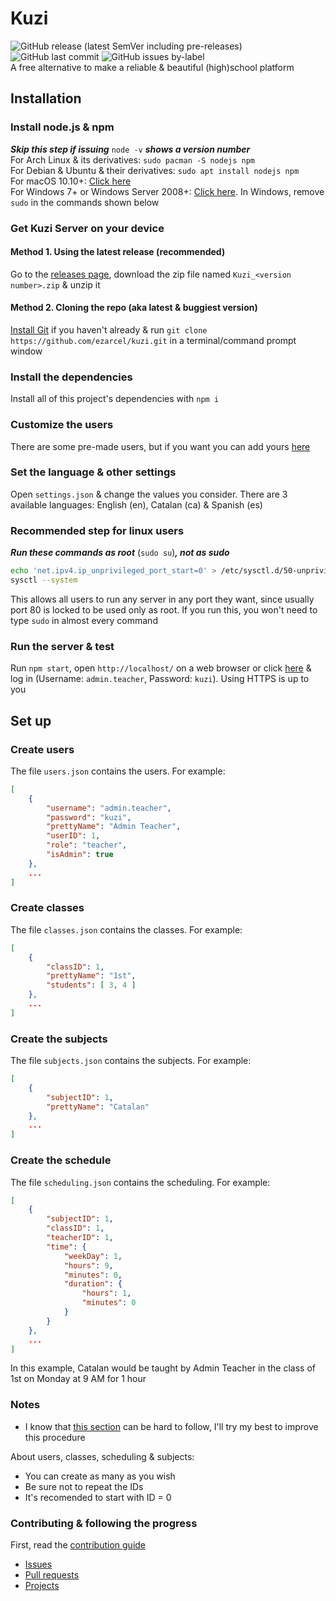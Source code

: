 # Kuzi
![GitHub release (latest SemVer including pre-releases)](https://img.shields.io/github/v/release/ezarcel/kuzi?include_prereleases) ![GitHub last commit](https://img.shields.io/github/last-commit/ezarcel/kuzi) ![GitHub issues by-label](https://img.shields.io/github/issues/ezarcel/kuzi/bug)  
A free alternative to make a reliable & beautiful (high)school platform

## Installation
### Install node.js & npm
***Skip this step if issuing*** `node -v` ***shows a version number***  
For Arch Linux & its derivatives: `sudo pacman -S nodejs npm`  
For Debian & Ubuntu & their derivatives: `sudo apt install nodejs npm`  
For macOS 10.10+: [Click here](https://nodejs.org/en/download/package-manager/#macos)  
For Windows 7+ or Windows Server 2008+: [Click here](https://nodejs.org/en/download/package-manager/#windows). In Windows, remove `sudo` in the commands shown below

### Get Kuzi Server on your device
#### Method 1. Using the latest release (recommended)
Go to the [releases page](https://github.com/ezarcel/kuzi/releases/latest), download the zip file named `Kuzi_<version number>.zip` & unzip it

#### Method 2. Cloning the repo (aka latest & buggiest version)
[Install Git](https://git-scm.com/book/en/v2/Getting-Started-Installing-Git) if you haven't already & run `git clone https://github.com/ezarcel/kuzi.git` in a terminal/command prompt window

### Install the dependencies
Install all of this project's dependencies with `npm i`

### Customize the users
There are some pre-made users, but if you want you can add yours [here](#create-users)

### Set the language & other settings
Open `settings.json` & change the values you consider. There are 3 available languages: English (en), Catalan (ca) & Spanish (es)

### Recommended step for linux users
***Run these commands as root*** (`sudo su`)***, not as sudo***
```bash
echo 'net.ipv4.ip_unprivileged_port_start=0' > /etc/sysctl.d/50-unprivileged-ports.conf
sysctl --system
```
This allows all users to run any server in any port they want, since usually port 80 is locked to be used only as root. If you run this, you won't need to type `sudo` in almost every command

### Run the server & test
Run `npm start`, open `http://localhost/` on a web browser or click [here](http://localhost/) & log in (Username: `admin.teacher`, Password: `kuzi`). Using HTTPS is up to you

## Set up
### Create users
The file `users.json` contains the users. For example:
```json
[
    {
        "username": "admin.teacher",
        "password": "kuzi",
        "prettyName": "Admin Teacher",
        "userID": 1,
        "role": "teacher",
        "isAdmin": true
    },
    ...
]
```

### Create classes
The file `classes.json` contains the classes. For example:
```json
[
    {
        "classID": 1,
        "prettyName": "1st",
        "students": [ 3, 4 ]
    },
    ...
]
```

### Create the subjects
The file `subjects.json` contains the subjects. For example:
```json
[
    {
        "subjectID": 1,
        "prettyName": "Catalan"
    },
    ...
]
```

### Create the schedule
The file `scheduling.json` contains the scheduling. For example:
```json
[
    {
        "subjectID": 1,
        "classID": 1,
        "teacherID": 1,
        "time": {
            "weekDay": 1,
            "hours": 9,
            "minutes": 0,
            "duration": {
                "hours": 1,
                "minutes": 0
            }
        }
    },
    ...
]
```
In this example, Catalan would be taught by Admin Teacher in the class of 1st on Monday at 9 AM for 1 hour

### Notes
* I know that [this section](#set-up) can be hard to follow, I'll try my best to improve this procedure

About users, classes, scheduling & subjects:
* You can create as many as you wish
* Be sure not to repeat the IDs
* It's recomended to start with ID = 0

### Contributing & following the progress
First, read the [contribution guide](https://github.com/ezarcel/kuzi/blob/edge/CONTRIBUTING.md#readme)
* [Issues](https://github.com/ezarcel/kuzi/issues/)
* [Pull requests](https://github.com/ezarcel/kuzi/pulls)
* [Projects](https://github.com/ezarcel/kuzi/projects)
